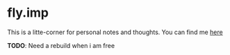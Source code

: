 # fly.imp

This is a litte-corner for personal notes and thoughts. You can find me [here](https://flyimp.github.io)

**TODO**: Need a rebuild when i am free
